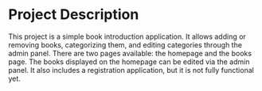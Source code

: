# Project Description
This project is a simple book introduction application. 
It allows adding or removing books, categorizing them, and editing categories through the admin panel. 
There are two pages available: the homepage and the books page. The books displayed on the homepage can be edited via the admin panel.
It also includes a registration application, but it is not fully functional yet.
